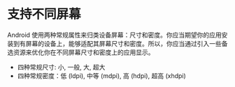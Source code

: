 # 支持不同屏幕

Android 使用两种常规属性来归类设备屏幕：尺寸和密度。你应当期望你的应用安装到有屏幕的设备上，能够适配其屏幕尺寸和密度。所以，你应当通过引入一些备选资源来优化你在不同屏幕尺寸和密度上的应用显示。

* 四种常规尺寸: 小, 一般, 大, 超大  
* 四种常规密度：低 (ldpi), 中等 (mdpi), 高 (hdpi), 超高 (xhdpi)



